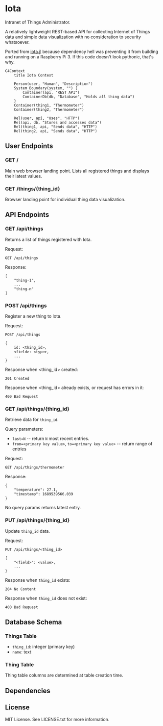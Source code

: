 # Iota

Intranet of Things Administrator.

A relatively lightweight REST-based API for collecting Internet of Things data 
and simple data visualization with no consideration to security whatsoever.

Ported from [iota.jl]() because dependency hell was preventing it from building 
and running on a Raspberry Pi 3. If this code doesn't look pythonic, that's why.

```mermaid
C4Context
    title Iota Context

    Person(user, "Human", "Description")
    System_Boundary(system, "") {
        Container(api, "REST API")
        ContainerDb(db, "Database", "Holds all thing data")
    }
    Container(thing1, "Thermometer")
    Container(thing2, "Thermometer")

    Rel(user, api, "Uses", "HTTP")
    Rel(api, db, "Stores and accesses data")
    Rel(thing1, api, "Sends data", "HTTP")
    Rel(thing2, api, "Sends data", "HTTP")
```

## User Endpoints

### GET /
Main web browser landing point. Lists all registered things and displays their
latest values.

### GET /things/{thing_id}
Browser landing point for individual thing data visualization.

## API Endpoints

### GET /api/things
Returns a list of things registered with Iota.

Request:
```http
GET /api/things
```

Response:
```http
[
    "thing-1",
    ...
    "thing-n"
]
```

### POST /api/things
Register a new thing to Iota.

Request:
```http
POST /api/things

{
    id: <thing_id>,
    <field>: <type>,
    ...
}
```

Response when <thing_id> created:
```http
201 Created
```

Response when <thing_id> already exists, or request has errors in it:
```http
400 Bad Request
```

### GET /api/things/{thing_id}
Retrieve data for `thing_id`.

Query parameters:
* `last=N` -- return `N` most recent entries.
* `from=<primary key value>`, `to=<primary key value>` -- return range of entries

Request:
```http
GET /api/things/thermometer
```

Response:
```http
{
    "temperature": 27.1,
    "timestamp": 1689539566.039
}
```

No query params returns latest entry.

### PUT /api/things/{thing_id}
Update `thing_id` data.

Request:
```http
PUT /api/things/<thing_id>

{
    "<field>": <value>,
    ...
}
```

Response when `thing_id` exists:
```http
204 No Content
```

Response when `thing_id` does not exist:
```http
400 Bad Request
```

## Database Schema

### Things Table
* `thing_id`: integer (primary key)
* `name`: text

### Thing Table
Thing table columns are determined at table creation time.

## Dependencies

## License

MIT License. See LICENSE.txt for more information.
